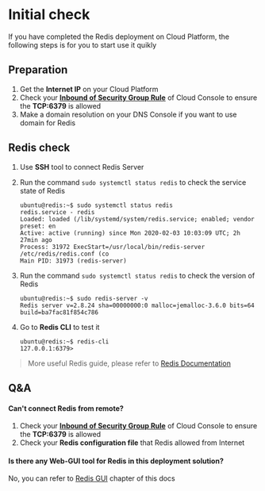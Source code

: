 # Initial check

If you have completed the Redis deployment on Cloud Platform, the following steps is for you to start use it quikly

## Preparation

1. Get the **Internet IP** on your Cloud Platform
2. Check your **[Inbound of Security Group Rule](https://support.websoft9.com/docs/faq/tech-instance.html)** of Cloud Console to ensure the **TCP:6379** is allowed
3. Make a domain resolution on your DNS Console if you want to use domain for Redis

## Redis check

1. Use **SSH** tool to connect Redis Server

2. Run the command `sudo systemctl status redis` to check the service state of Redis
   ```
   ubuntu@redis:~$ sudo systemctl status redis 
   redis.service - redis
   Loaded: loaded (/lib/systemd/system/redis.service; enabled; vendor preset: en
   Active: active (running) since Mon 2020-02-03 10:03:09 UTC; 2h 27min ago
   Process: 31972 ExecStart=/usr/local/bin/redis-server /etc/redis/redis.conf (co
   Main PID: 31973 (redis-server)
   ```
3. Run the command `sudo systemctl status redis` to check the version of Redis
   ```
   ubuntu@redis:~$ sudo redis-server -v
   Redis server v=2.8.24 sha=00000000:0 malloc=jemalloc-3.6.0 bits=64 build=ba7fac81f854c786
   ```
4. Go to **Redis CLI** to test it
   ```
   ubuntu@redis:~$ redis-cli
   127.0.0.1:6379>
   ```
> More useful Redis guide, please refer to [Redis Documentation](https://redis.io/documentation)

## Q&A 

#### Can't connect Redis from remote?

1. Check your **[Inbound of Security Group Rule](https://support.websoft9.com/docs/faq/tech-instance.html)** of Cloud Console to ensure the **TCP:6379** is allowed
2. Check your **Redis configuration file** that Redis allowed from Internet

#### Is there any Web-GUI tool for Redis in this deployment solution?

No, you can refer to [Redis GUI](/solution-gui.md) chapter of this docs